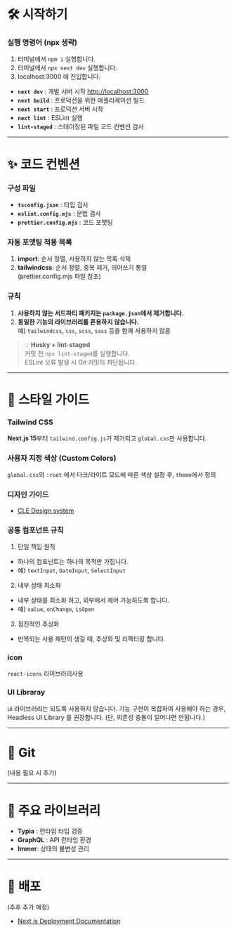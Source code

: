 # 🛠️ **시작하기**

### 실행 명령어 (npx 생략)
1. 터미널에서 `npm i` 실행합니다.
2. 터미널에서 `npx next dev` 실행합니다.
3. localhost:3000 에 진입합니다.

- **`next dev`** : 개발 서버 시작 [http://localhost:3000](http://localhost:3000)
- **`next build`** : 프로덕션을 위한 애플리케이션 빌드
- **`next start`** : 프로덕션 서버 시작
- **`next lint`** : ESLint 실행
- **`lint-staged`** : 스테이징된 파일 코드 컨벤션 검사

---

# ✨ **코드 컨벤션**

### 구성 파일

- **`tsconfig.json`** : 타입 검사
- **`eslint.config.mjs`** : 문법 검사
- **`prettier.config.mjs`** : 코드 포맷팅

### 자동 포맷팅 적용 목록

1. **import**: 순서 정렬, 사용하지 않는 목록 삭제
2. **tailwindcss**: 순서 정렬, 중복 제거, 띄어쓰기 통일  
   (prettier.config.mjs 파일 참조)

### 규칙

1. **사용하지 않는 서드파티 패키지는 `package.json`에서 제거합니다.**
2. **동일한 기능의 라이브러리를 혼용하지 않습니다.**  
   예) `tailwindcss`, `css`, `scss`, `sass` 등을 함께 사용하지 않음

> 💡 **Husky + lint-staged**  
> 커밋 전 `npx lint-staged`를 실행합니다.  
> ESLint 오류 발생 시 Git 커밋이 차단됩니다.

---

# 🎨 **스타일 가이드**

### Tailwind CSS

**Next.js 15**부터 `tailwind.config.js`가 제거되고 `global.css`만 사용합니다.

### 사용자 지정 색상 (Custom Colors)

`global.css`의 `:root` 에서 다크/라이트 모드에 따른 색상 설정 후, `theme`에서 정의

### 디자인 가이드

- [CLE Design system](https://www.figma.com/design/tbtPLjPDYOK9qm76OjHwxI/Design-system?node-id=7-316&m=dev)

### 공통 컴포넌트 규칙

1. 단일 책임 원칙
- 하나의 컴포넌트는 하나의 목적만 가집니다.
- 예) `textInput`, `DateInput`, `SelectInput`

2. 내부 상태 최소화
- 내부 상태를 최소화 하고, 외부에서 제어 가능하도록 합니다.
- 예) `value`, `onChange`, `isOpen`

3. 점진적인 추상화
- 반복되는 사용 패턴이 생길 때, 추상화 및 리팩터링 합니다.

### icon

`react-icons` 라이브러리사용

### UI Libraray

ui 라이브러리는 되도록 사용하지 않습니다.
기능 구현이 복잡하여 사용해야 하는 경우, Headless UI Library 를 권장합니다.
(단, 의존성 충돌이 일어나면 안됩니다.)

---

# 📁 **Git**

(내용 필요 시 추가)

---

# 🧩 **주요 라이브러리**

- **Typia** : 런타임 타입 검증
- **GraphQL** : API 런타임 환경
- **Immer**: 상태의 불변성 관리

---

# 🚀 **배포**

(추후 추가 예정)

- [Next.js Deployment Documentation](https://nextjs.org/docs/app/building-your-application/deploying)
